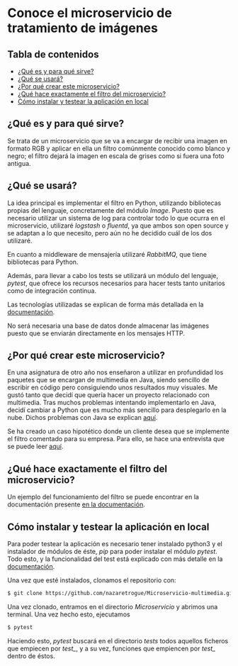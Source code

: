 # Conoce el microservicio de tratamiento de imágenes

## Tabla de contenidos
<!--ts-->
   * [¿Qué es y para qué sirve?](#¿Que-es-y-para-que-sirve?)
   * [¿Qué se usará?](#¿Que-se-usara?)
   * [¿Por qué crear este microservicio?](#¿Por-que-crear-este-microservicio?)
   * [¿Qué hace exactamente el filtro del microservicio?](#¿Que-hace-exactamente-el-filtro-del-microservicio?)
   * [Cómo instalar y testear la aplicación en local](#Como-instalar-y-testear-la-aplicacion-en-local)
<!--te-->

## ¿Qué es y para qué sirve?

Se trata de un microservicio que se va a encargar de recibir una imagen en formato
RGB y aplicar en ella un filtro comúnmente conocido como blanco y negro; el filtro
dejará la imagen en escala de grises como si fuera una foto antigua.

## ¿Qué se usará?

La idea principal es implementar el filtro en Python, utilizando bibliotecas propias
del lenguaje, concretamente del módulo *Image*. Puesto que es necesario utilizar
un sistema de log para controlar todo lo que ocurra en el microservicio, utilizaré
*logstash* o *fluentd*, ya que ambos son open source y se adaptan a lo que necesito,
pero aún no he decidido cuál de los dos utilizaré.

En cuanto a middleware de mensajería utilizaré *RabbitMQ*, que tiene bibliotecas
para Python.

Además, para llevar a cabo los tests se utilizará un módulo del lenguaje, *pytest*,
que ofrece los recursos necesarios para hacer tests tanto unitarios como de integración
continua.

Las tecnologías utilizadas se explican de forma más detallada en la
[documentación](https://github.com/nazaretrogue/Microservicio-multimedia/blob/master/docs/Tecnologias_usadas.md).

No será necesaria una base de datos donde almacenar las imágenes puesto que se enviarán
directamente en los mensajes HTTP.

## ¿Por qué crear este microservicio?
En una asignatura de otro año nos enseñaron a utilizar en profundidad los paquetes
que se encargan de multimedia en Java, siendo sencillo de escribir en código pero
consiguiendo unos resultados muy visuales. Me gustó tanto que decidí que quería
hacer un proyecto relacionado con multimedia. Tras muchos problemas intentando
implementarlo en Java, decidí cambiar a Python que es mucho más sencillo para
desplegarlo en la nube. Dichos problemas con Java se explican [aquí](https://github.com/nazaretrogue/Microservicio-multimedia/blob/master/docs/Problemas_java.md).

Se ha creado un caso hipotético donde un cliente desea que se implemente el filtro
comentado para su empresa. Para ello, se hace una entrevista que se puede leer
[aquí](https://github.com/nazaretrogue/Microservicio-multimedia/blob/master/docs/Historia_usuario.pdf).

## ¿Qué hace exactamente el filtro del microservicio?

Un ejemplo del funcionamiento del filtro se puede encontrar en la documentación presente
[en la documentación](https://github.com/nazaretrogue/Microservicio-multimedia/blob/master/docs/Funcionamiento_filtro.md).

## Cómo instalar y testear la aplicación en local

Para poder testear la aplicación es necesario tener instalado python3 y el instalador
de módulos de éste, *pip* para poder instalar el módulo *pytest*. Todo esto, y la
funcionalidad del test está explicado con más detalle en la
[documentación](https://github.com/nazaretrogue/Microservicio-multimedia/blob/master/docs/Tecnologias_usadas.md).

Una vez que esté instalados, clonamos el repositorio con:

```bash
$ git clone https://github.com/nazaretrogue/Microservicio-multimedia.git
```

Una vez clonado, entramos en el directorio *Microservicio* y abrimos una terminal.
Una vez hecho esto, ejecutamos

```bash
$ pytest
```

Haciendo esto, *pytest* buscará en el directorio *tests* todos aquellos ficheros
que empiecen por *test_*, y a su vez, funciones que empiencen por *test_* dentro
de éstos.
